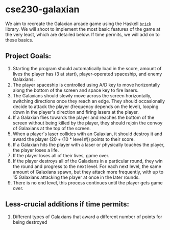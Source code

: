 # cse230-galaxian

We aim to recreate the Galaxian arcade game using the Haskell [`brick`](https://github.com/jtdaugherty/brick/) library. We will shoot to implement the most basic features of the game at the very least, which are detailed below. If time permits, we will add on to these basics.

## Project Goals:
1. Starting the program should automatically load in the score, amount of lives the player has (3 at start), player-operated spaceship, and enemy Galaxians.
2. The player spaceship is controlled using A/D key to move horizontally along the bottom of the screen and space key to fire lasers.
3. The Galaxians should slowly move across the screen horizontally, switching directions once they reach an edge. They should occasionally decide to attack the player (frequency depends on the level), looping down in the player's direction and firing lasers at the player.
4. If a Galaxian flies towards the player and reaches the bottom of the screen without being killed by the player, they should rejoin the convoy of Galaxians at the top of the screen.
5. When a player's laser collides with an Galaxian, it should destroy it and award the player (20 + (10 * level #)) points to their score.
6. If a Galaxian hits the player with a laser or physically touches the player, the player loses a life.
7. If the player loses all of their lives, game over.
8. If the player destroys all of the Galaxians in a particular round, they win the round and progress to the next level. For each next level, the same amount of Galaxians spawn, but they attack more frequently, with up to 15 Galaxians attacking the player at once in the later rounds.
9. There is no end level, this process continues until the player gets game over.

## Less-crucial additions if time permits:
1. Different types of Galaxians that award a different number of points for being destroyed
